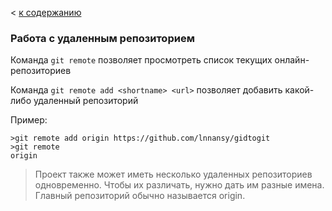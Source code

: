 < [к содержанию](./readme.md)
### Работа с удаленным репозиторием

Команда `git remote` позволяет просмотреть список текущих онлайн-репозиториев 

Команда `git remote add <shortname> <url>` позволяет добавить какой-либо удаленный репозиторий 

Пример:

```
>git remote add origin https://github.com/lnnansy/gidtogit
>git remote
origin
```

>Проект также может иметь несколько удаленных репозиториев одновременно. Чтобы их различать, нужно дать им разные имена. Главный репозиторий обычно называется origin.

